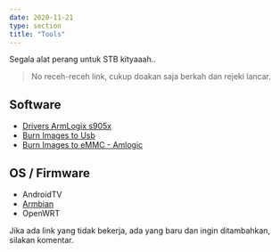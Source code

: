 ```yaml
---
date: 2020-11-21
type: section
title: "Tools"
---
```


Segala alat perang untuk STB kityaaah..

> No receh-receh link, cukup doakan saja berkah dan rejeki lancar.

## Software

- [Drivers ArmLogix s905x](/tools/driver)
- [Burn Images to Usb](/tools/burner)
- [Burn Images to eMMC - Amlogic](/tools/usb-burning-tool)

## OS / Firmware

- AndroidTV
- [Armbian](/tools/armbian)
- OpenWRT

Jika ada link yang tidak bekerja, ada yang baru dan ingin ditambahkan, silakan komentar.